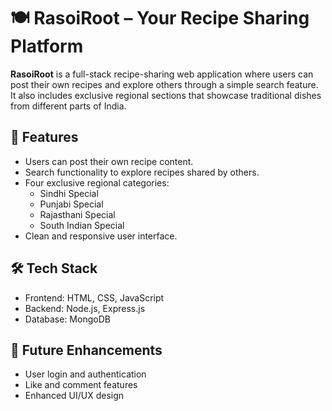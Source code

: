  <h1>🍽️ RasoiRoot – Your Recipe Sharing Platform</h1>

  <p><strong>RasoiRoot</strong> is a full-stack recipe-sharing web application where users can post their own recipes and explore others through a simple search feature. It also includes exclusive regional sections that showcase traditional dishes from different parts of India.</p>

  <h2>🌟 Features</h2>
  <ul>
    <li>Users can post their own recipe content.</li>
    <li>Search functionality to explore recipes shared by others.</li>
    <li>Four exclusive regional categories:
      <ul>
        <li>Sindhi Special</li>
        <li>Punjabi Special</li>
        <li>Rajasthani Special</li>
        <li>South Indian Special</li>
      </ul>
    </li>
    <li>Clean and responsive user interface.</li>
  </ul>

  <h2>🛠️ Tech Stack</h2>
  <ul>
    <li>Frontend: HTML, CSS, JavaScript</li>
    <li>Backend: Node.js, Express.js</li>
    <li>Database: MongoDB</li>
  </ul>

  <h2>🚀 Future Enhancements</h2>
  <ul>
    <li>User login and authentication</li>
    <li>Like and comment features</li>
    <li>Enhanced UI/UX design</li>
  </ul>
